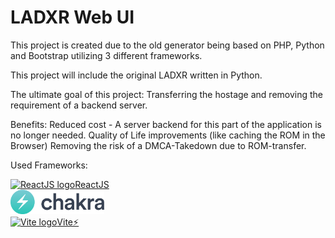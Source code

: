 
# LADXR Web UI
This project is created due to the old generator being based on PHP, Python and Bootstrap utilizing 3 different frameworks. 

This project will include the original LADXR written in Python.

The ultimate goal of this project:
Transferring the hostage and removing the requirement of a backend server.

Benefits:
Reduced cost - A server backend for this part of the application is no longer needed.
Quality of Life improvements (like caching the ROM in the Browser)
Removing the risk of a DMCA-Takedown due to ROM-transfer.

Used Frameworks:

<a href="https://reactjs.org" target="_blank" rel="noopener noreferrer">
    <img src="https://upload.wikimedia.org/wikipedia/commons/a/a7/React-icon.svg" alt="ReactJS logo" width="38" />ReactJS
</a>
<br/>
<a href="https://github.com/chakra-ui/chakra-ui" target="_blank" rel="noopener noreferrer">
    <img src="https://raw.githubusercontent.com/chakra-ui/chakra-ui/main/logo/logo-colored@2x.png?raw=true" alt="Chakra logo" width="150" />
</a>
<br/>
<a href="https://vitejs.dev" target="_blank" rel="noopener noreferrer">
  <img src="https://vitejs.dev/logo.svg" alt="Vite logo" width="38">Vite⚡
</a>
